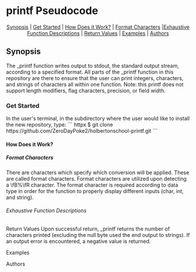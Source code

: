 <h1>printf Pseudocode</h1>

<p align="center">
<a href="#synopsis">Synopsis</a> | <a href="#get_started">Get Started</a> | <a href="#how_does_it_work?">How Does it Work?</a> | <a href="#conversion_specifiers">Format Characters</a> |<a href="#exhaustive_function_descriptions">Exhaustive Function Descriptions</a> | <a href="#return_values">Return Values</a> | <a href="#examples">Examples</a> | <a href="#authors">Authors</a>
</p>

<h2>Synopsis</h2>

The _printf function writes output to stdout, the standard output stream, according to a specified format.
All parts of the _printf function in this repository are there to ensure that the user can print integers, characters, and strings of characters all within one function.
Note: this printf does not support length modifiers, flag characters, precision, or field width.

<h3>Get Started</h3>
In the user's terminal, in the subdirectory where the user would like to install the new repository, type:
<span></span>
``` 
httpx $ git clone https://github.com/ZeroDayPoke2/holbertonschool-printf.git
``` 

<h4>How Does it Work?</h4>

<h5>Format Characters</h5>
There are characters which specify which conversion will be applied. These are called format characters. Format characters are utilized upon detecting a \fB%\fR character.
The format character is required according to data type in order for the function to properly display different inputs (char, int, and string).

<h6>Exhaustive Function Descriptions</h6>

<h7>Return Values</h7>
Upon successful return, _printf returns the number of characters printed (excluding the null byte used the end output to strings).
If an output error is encountered, a negative value is returned.

<h8>Examples</h8>

<h9>Authors</h9>
